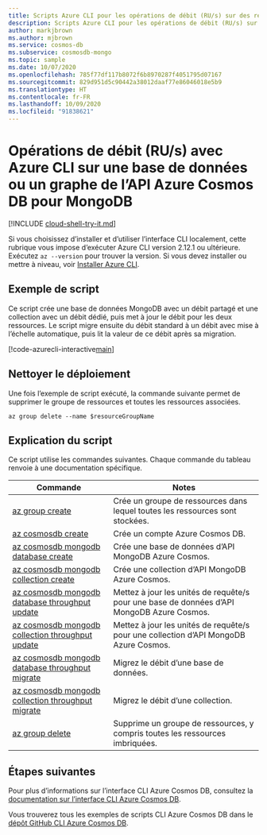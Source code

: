 ```yaml
---
title: Scripts Azure CLI pour les opérations de débit (RU/s) sur des ressources de l’API Azure Cosmos DB pour MongoDB
description: Scripts Azure CLI pour les opérations de débit (RU/s) sur des ressources de l’API Azure Cosmos DB pour MongoDB
author: markjbrown
ms.author: mjbrown
ms.service: cosmos-db
ms.subservice: cosmosdb-mongo
ms.topic: sample
ms.date: 10/07/2020
ms.openlocfilehash: 785f77df117b8072f6b8970287f4051795d07167
ms.sourcegitcommit: 829d951d5c90442a38012daaf77e86046018e5b9
ms.translationtype: HT
ms.contentlocale: fr-FR
ms.lasthandoff: 10/09/2020
ms.locfileid: "91838621"
---
```

# <a name="throughput-rus-operations-with-azure-cli-for-a-database-or-graph-for-azure-cosmos-db-api-for-mongodb"></a>Opérations de débit (RU/s) avec Azure CLI sur une base de données ou un graphe de l’API Azure Cosmos DB pour MongoDB

[!INCLUDE [cloud-shell-try-it.md](../../../../../includes/cloud-shell-try-it.md)]

Si vous choisissez d’installer et d’utiliser l’interface CLI localement, cette rubrique vous impose d’exécuter Azure CLI version 2.12.1 ou ultérieure. Exécutez `az --version` pour trouver la version. Si vous devez installer ou mettre à niveau, voir [Installer Azure CLI](/cli/azure/install-azure-cli).

## <a name="sample-script"></a>Exemple de script

Ce script crée une base de données MongoDB avec un débit partagé et une collection avec un débit dédié, puis met à jour le débit pour les deux ressources. Le script migre ensuite du débit standard à un débit avec mise à l’échelle automatique, puis lit la valeur de ce débit après sa migration.

[!code-azurecli-interactive[main](../../../../../cli_scripts/cosmosdb/mongodb/throughput.sh "Throughput operations for Azure Cosmos DB API for MongoDB.")]

## <a name="clean-up-deployment"></a>Nettoyer le déploiement

Une fois l’exemple de script exécuté, la commande suivante permet de supprimer le groupe de ressources et toutes les ressources associées.

```azurecli-interactive
az group delete --name $resourceGroupName
```

## <a name="script-explanation"></a>Explication du script

Ce script utilise les commandes suivantes. Chaque commande du tableau renvoie à une documentation spécifique.

| Commande | Notes |
|---|---|
| [az group create](/cli/azure/group#az-group-create) | Crée un groupe de ressources dans lequel toutes les ressources sont stockées. |
| [az cosmosdb create](/cli/azure/cosmosdb#az-cosmosdb-create) | Crée un compte Azure Cosmos DB. |
| [az cosmosdb mongodb database create](/cli/azure/cosmosdb/mongodb/database#az-cosmosdb-mongodb-database-create) | Crée une base de données d’API MongoDB Azure Cosmos. |
| [az cosmosdb mongodb collection create](/cli/azure/cosmosdb/mongodb/collection#az-cosmosdb-mongodb-collection-create) | Crée une collection d’API MongoDB Azure Cosmos. |
| [az cosmosdb mongodb database throughput update](/cli/azure/cosmosdb/mongodb/database/throughput#az-cosmosdb-mongodb-database-throughput-update) | Mettez à jour les unités de requête/s pour une base de données d’API MongoDB Azure Cosmos. |
| [az cosmosdb mongodb collection throughput update](/cli/azure/cosmosdb/mongodb/collection/throughput#az-cosmosdb-mongodb-collection-throughput-update) | Mettez à jour les unités de requête/s pour une collection d’API MongoDB Azure Cosmos. |
| [az cosmosdb mongodb database throughput migrate](/cli/azure/cosmosdb/mongodb/database/throughput#az-cosmosdb-mongodb-database-throughput-migrate) | Migrez le débit d’une base de données. |
| [az cosmosdb mongodb collection throughput migrate](/cli/azure/cosmosdb/mongodb/collection/throughput#az-cosmosdb-mongodb-collection-throughput-migrate) | Migrez le débit d’une collection. |
| [az group delete](/cli/azure/resource#az-resource-delete) | Supprime un groupe de ressources, y compris toutes les ressources imbriquées. |

## <a name="next-steps"></a>Étapes suivantes

Pour plus d’informations sur l’interface CLI Azure Cosmos DB, consultez la [documentation sur l’interface CLI Azure Cosmos DB](/cli/azure/cosmosdb).

Vous trouverez tous les exemples de scripts CLI Azure Cosmos DB dans le [dépôt GitHub CLI Azure Cosmos DB](https://github.com/Azure-Samples/azure-cli-samples/tree/master/cosmosdb).
